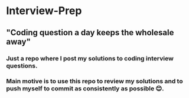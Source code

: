 # Interview-Prep

## "Coding question a day keeps the wholesale away"

### Just a repo where I post my solutions to coding interview questions. 

### Main motive is to use this repo to review my solutions and to push myself to commit as consistently as possible 😊.